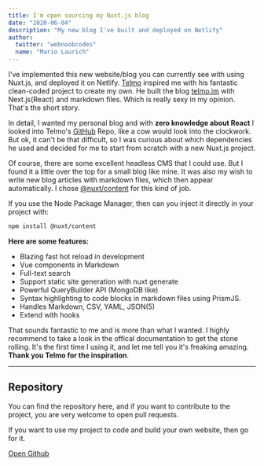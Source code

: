 ```yaml
---
title: I'm open sourcing my Nuxt.js blog
date: "2020-06-04"
description: "My new blog I've built and deployed on Netlify"
author: 
  twitter: "webnoobcodes"
  name: "Mario Laurich"
---
```


I've implemented this new website/blog you can currently see with using Nuxt.js, and deployed it on Netlify. [Telmo](https://twitter.com/telmo) inspired me with his fantastic clean-coded project to create my own. He built the blog [telmo.im](https://telmo.im) with Next.js(React) and markdown files. 
Which is really sexy in my opinion. That's the short story.

In detail, I wanted my personal blog and with **zero knowledge about React** I looked into Telmo's [GitHub](https://github.com/telmogoncalves/telmo) Repo, like a cow would look into the clockwork. But ok, it can't be that difficult, so I was curious about which dependencies he used and decided for me to start from scratch with a new Nuxt.js project. 

Of course, there are some excellent headless CMS that I could use. But I found it a little over the top for a small blog like mine. It was also my wish to write new blog articles with markdown files, which then appear automatically. I chose [@nuxt/content](https://content.nuxtjs.org/) for this kind of job.

If you use the Node Package Manager, then can you inject it directly in your project with:

```bash
npm install @nuxt/content
```

**Here are some features:**
- Blazing fast hot reload in development
- Vue components in Markdown
- Full-text search
- Support static site generation with nuxt generate
- Powerful QueryBuilder API (MongoDB like)
- Syntax highlighting to code blocks in markdown files using PrismJS.
- Handles Markdown, CSV, YAML, JSON(5)
- Extend with hooks

That sounds fantastic to me and is more than what I wanted. 
I highly recommend to take a look in the offical documentation to get the stone rolling.
It's the first time I using it, and let me tell you it's freaking amazing. **Thank you Telmo for the inspiration**.

---

## Repository

You can find the repository here, and if you want to contribute to the project, you are very welcome to open pull requests.

If you want to use my project to code and build your own website, then go for it.

[Open Github](https://github.com/webnoobcodes)